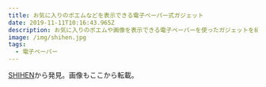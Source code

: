 ```yaml
---
title: お気に入りのポエムなどを表示できる電子ペーパー式ガジェット
date: 2019-11-11T10:16:43.965Z
description: お気に入りのポエムや画像を表示できる電子ペーパーを使ったガジェットを紹介します。
image: /img/shihen.jpg
tags:
  - 電子ペーパー
---
```

[SHIHEN](https://hackaday.io/project/168039-shihen)から発見。画像もここから転載。
